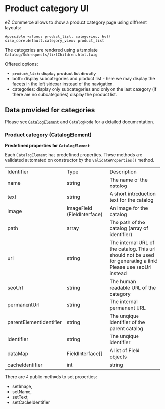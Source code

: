 # Product category UI

eZ Commerce allows to show a product category page using different layouts:

``` 
#possible values: product_list, categories, both
siso_core.default.category_view: product_list
```

The categories are rendered using a template `Catalog/Subrequests/listChildren.html.twig`

Offered options: 

- `product_list`: display product list directly
- both: display subcategories and product list - here we may display the facets in the left sidebar instead of the navigation.
- categories:  display only subcategories and only on the last category (if there are no subcategories) display the product list.

## Data provided for categories

Please see [`CatalogElement`](../catalog_api/product_category_catalogelement.md) and `CatalogNode` for a detailed documentation.

### Product category (CatalogElement)

**Predefined properties for `CatalogElement`**

Each `CatalogElement` has predefined properties. These methods are validated automated on constructor by the `validateProperties()` method.

||||
|--- |--- |--- |
|Identifier|Type|Description|
|name|string|The name of the catalog|
|text|string|A short introduction text for the catalog|
|image|ImageField (FieldInterface)|An image for the catalog|
|path|array|The path of the catalog (array of identifier)|
|url|string|The internal URL of the catalog. This url should not be used for generating a link! Please use seoUrl instead|
|seoUrl|string|The human readable URL of the category|
|permanentUrl|string|The internal permanent URL|
|parentElementIdentifier|string|The unqique identifier of the parent catalog|
|identifier|string|The unqique identifier|
|dataMap|FieldInterface[]|A list of Field objects|
|cacheIdentifier|int|string|cache identifier of element to use as key in cache storage|

There are 4 public methods to set properties: 

- setImage, 
- setName, 
- setText, 
- setCacheIdentifier
